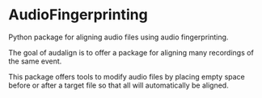 # AudioFingerprinting
Python package for aligning audio files using audio fingerprinting.

The goal of audalign is to offer a package for aligning many recordings of the same event.

This package offers tools to modify audio files by placing empty space before or after a 
target file so that all will automatically be aligned.
